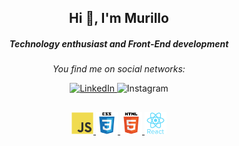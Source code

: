 <h2 align="center">Hi 👋, I'm Murillo</h2>  

<h5 align="center">Technology enthusiast and Front-End development</h6>   

<div align="center">
<p><i> You find me on social networks:</i><br></p>
<a href="https://www.linkedin.com/in/murillovidotti/" rel="nofollow">
	<img src="https://camo.githubusercontent.com/1598532a3542326fff0ea5e0481f39287c1a1a201b07b4fff95c5ecd6a30553e/68747470733a2f2f696d672e736869656c64732e696f2f62616467652f4c696e6b6564496e2d2532333030373742352e7376673f267374796c653d666c61742d737175617265266c6f676f3d6c696e6b6564696e266c6f676f436f6c6f723d7768697465" alt="LinkedIn" data-canonical-src="https://img.shields.io/badge/LinkedIn-%230077B5.svg?&amp;style=flat-square&amp;logo=linkedin&amp;logoColor=white" style="max-width:100%;">
</a>
	<img src="https://camo.githubusercontent.com/b091cb88e26295fdc73b1f1f91d812216757930cb4d60f7951a07deff2a53fd5/68747470733a2f2f696d672e736869656c64732e696f2f62616467652f496e7374616772616d2d2532334534343035462e7376673f267374796c653d666c61742d737175617265266c6f676f3d696e7374616772616d266c6f676f436f6c6f723d7768697465" alt="Instagram" data-canonical-src="https://img.shields.io/badge/Instagram-%23E4405F.svg?&amp;style=flat-square&amp;logo=instagram&amp;logoColor=white" style="max-width:100%;">
</a>
</div>

  <h2></h2>

<p align="center"> 
<a href="https://developer.mozilla.org/en-US/docs/Web/JavaScript" target="_blank"> <img src="https://raw.githubusercontent.com/devicons/devicon/master/icons/javascript/javascript-original.svg" alt="javascript" width="35" height="35"/>
<a href="https://www.w3schools.com/css/" target="_blank"> <img src="https://raw.githubusercontent.com/devicons/devicon/master/icons/css3/css3-original-wordmark.svg" alt="css3" width="35" height="35"/> </a> <a href="https://www.w3.org/html/" target="_blank"> <img src="https://raw.githubusercontent.com/devicons/devicon/master/icons/html5/html5-original-wordmark.svg" alt="html5" width="35" height="35"/> </a> 
<a href="https://reactjs.org/" target="_blank"> <img src="https://raw.githubusercontent.com/devicons/devicon/master/icons/react/react-original-wordmark.svg" alt="react" width="35" height="35"/> </a>
